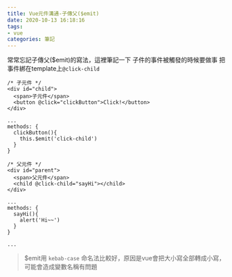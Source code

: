```yaml
---
title: Vue元件溝通-子傳父($emit)
date: 2020-10-13 16:18:16
tags:
- vue
categories: 筆記
---
```

常常忘記子傳父($emit)的寫法，這裡筆記一下
子件的事件被觸發的時候要做事
把事件綁在template上`@click-child`
<!-- more -->
```javascript=
/* 子元件 */
<div id="child">
  <span>子元件</span>
  <button @click="clickButton">Click!</button>
</div>

...
methods: {
  clickButton(){
    this.$emit('click-child')
  }
}

/* 父元件 */
<div id="parent">
  <span>父元件</span>
  <child @click-child="sayHi"></child>
</div>

...
methods: {
  sayHi(){
    alert('Hi~~')
  }
}

...
```

> $emit用 `kebab-case` 命名法比較好，原因是vue會把大小寫全部轉成小寫，可能會造成變數名稱有問題
